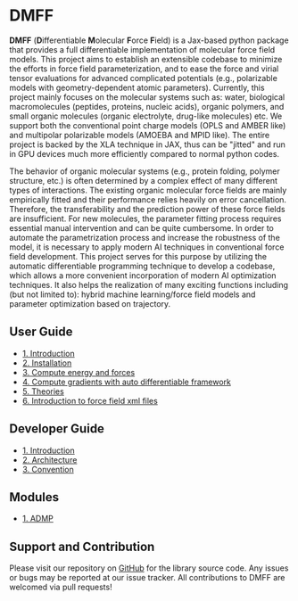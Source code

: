 # DMFF

**DMFF** (**D**ifferentiable **M**olecular **F**orce **F**ield) is a Jax-based python package that provides a full differentiable implementation of molecular force field models. This project aims to establish an extensible codebase to minimize the efforts in force field parameterization, and to ease the force and virial tensor evaluations for advanced complicated potentials (e.g., polarizable models with geometry-dependent atomic parameters). Currently, this project mainly focuses on the molecular systems such as: water, biological macromolecules (peptides, proteins, nucleic acids), organic polymers, and small organic molecules (organic electrolyte, drug-like molecules) etc. We support both the conventional point charge models (OPLS and AMBER like) and multipolar polarizable models (AMOEBA and MPID like). The entire project is backed by the XLA technique in JAX, thus can be "jitted" and run in GPU devices much more efficiently compared to normal python codes.

The behavior of organic molecular systems (e.g., protein folding, polymer structure, etc.) is often determined by a complex effect of many different types of interactions. The existing organic molecular force fields are mainly empirically fitted and their performance relies heavily on error cancellation. Therefore, the transferability and the prediction power of these force fields are insufficient. For new molecules, the parameter fitting process requires essential manual intervention and can be quite cumbersome. In order to automate the parametrization process and increase the robustness of the model, it is necessary to apply modern AI techniques in conventional force field development. This project serves for this purpose by utilizing the automatic differentiable programming technique to develop a codebase, which allows a more convenient incorporation of modern AI optimization techniques. It also helps the realization of many exciting functions including (but not limited to): hybrid machine learning/force field models and parameter optimization based on trajectory.

## User Guide

+ [1. Introduction](user_guide/introduction.md)
+ [2. Installation](user_guide/installation.md)
+ [3. Compute energy and forces](user_guide/compute.md)
+ [4. Compute gradients with auto differentiable framework](user_guide/auto_diff.md)
+ [5. Theories](user_guide/theory.md)
+ [6. Introduction to force field xml files](user_guide/xml_spec.md)

## Developer Guide
+ [1. Introduction](dev_guide/introduction.md)
+ [2. Architecture](dev_guide/arch.md)
+ [3. Convention](dev_guide/convention.md)

## Modules
+ [1. ADMP](modules/admp.md)


## Support and Contribution

Please visit our repository on [GitHub](https://github.com/deepmodeling/DMFF) for the library source code. Any issues or bugs may be reported at our issue tracker. All contributions to DMFF are welcomed via pull requests!
